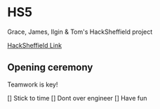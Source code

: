 # HS5
Grace, James, Ilgin & Tom's HackSheffield project

[HackSheffield Link](https://hacksheffield.co/)

## Opening ceremony 

Teamwork is key!

[] Stick to time
[] Dont over engineer
[] Have fun

